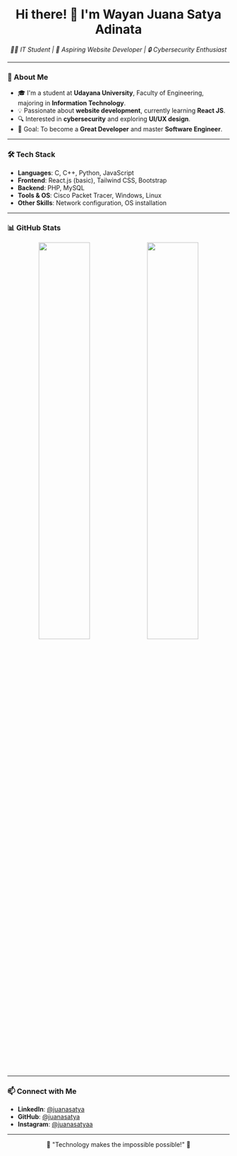 <h1 align="center">Hi there! 👋 I'm Wayan Juana Satya Adinata</h1>

<p align="center">
  <em>👨‍💻 IT Student | 🚀 Aspiring Website Developer | 🔒 Cybersecurity Enthusiast</em>
</p>

---

### 🌱 About Me
- 🎓 I'm a student at **Udayana University**, Faculty of Engineering, majoring in **Information Technology**.
- 💡 Passionate about **website development**, currently learning **React JS**.
- 🔍 Interested in **cybersecurity** and exploring **UI/UX design**.
- 🎯 Goal: To become a **Great Developer** and master **Software Engineer**.

---

### 🛠️ Tech Stack
- **Languages**: C, C++, Python, JavaScript
- **Frontend**: React.js (basic), Tailwind CSS, Bootstrap
- **Backend**: PHP, MySQL
- **Tools & OS**: Cisco Packet Tracer, Windows, Linux
- **Other Skills**: Network configuration, OS installation

---

### 📊 GitHub Stats
<p align="center">
  <img width="48%" src="https://github-readme-stats.vercel.app/api?username=juanaxyz&show_icons=true&theme=tokyonight" />
  <img width="48%" src="https://github-readme-streak-stats.herokuapp.com/?user=juanasatya&theme=tokyonight" />
</p>

---

### 📫 Connect with Me
- **LinkedIn**: [@juanasatya](https://www.linkedin.com/in/i-wayan-juana-satya-adinata-26117130b/)
- **GitHub**: [@juanasatya](https://github.com/juanaxyz)
- **Instagram**: [@juanasatyaa](https://instagram.com/juanasatyaa)

---

<p align="center">
  🚀 "Technology makes the impossible possible!" 🚀
</p>
